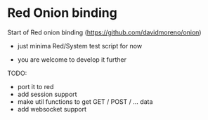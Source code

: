 Red Onion binding
=================

Start of Red onion binding (https://github.com/davidmoreno/onion)

* just minima Red/System test script for now

* you are welcome to develop it further

TODO:

* port it to red
* add session support
* make util functions to get GET / POST / ... data
* add websocket support 